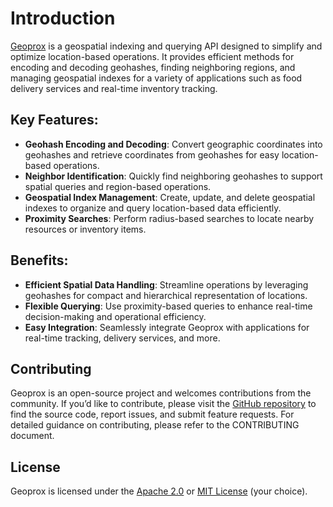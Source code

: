 # Introduction

[Geoprox](https://github.com/ezrasingh/geoprox/) is a geospatial indexing and querying API designed to simplify and optimize location-based operations. It provides efficient methods for encoding and decoding geohashes, finding neighboring regions, and managing geospatial indexes for a variety of applications such as food delivery services and real-time inventory tracking.

## Key Features:

- **Geohash Encoding and Decoding**: Convert geographic coordinates into geohashes and retrieve coordinates from geohashes for easy location-based operations.
- **Neighbor Identification**: Quickly find neighboring geohashes to support spatial queries and region-based operations.
- **Geospatial Index Management**: Create, update, and delete geospatial indexes to organize and query location-based data efficiently.
- **Proximity Searches**: Perform radius-based searches to locate nearby resources or inventory items.

## Benefits:

- **Efficient Spatial Data Handling**: Streamline operations by leveraging geohashes for compact and hierarchical representation of locations.
- **Flexible Querying**: Use proximity-based queries to enhance real-time decision-making and operational efficiency.
- **Easy Integration**: Seamlessly integrate Geoprox with applications for real-time tracking, delivery services, and more.

## Contributing

Geoprox is an open-source project and welcomes contributions from the community. If you’d like to contribute, please visit the [GitHub repository](https://github.com/ezrasingh/geoprox/) to find the source code, report issues, and submit feature requests. For detailed guidance on contributing, please refer to the CONTRIBUTING document.

## License

Geoprox is licensed under the [Apache 2.0](https://github.com/ezrasingh/geoprox/blob/main/LICENSE-APACHE) or [MIT License](https://github.com/ezrasingh/geoprox/blob/main/LICENSE-MIT) (your choice).

